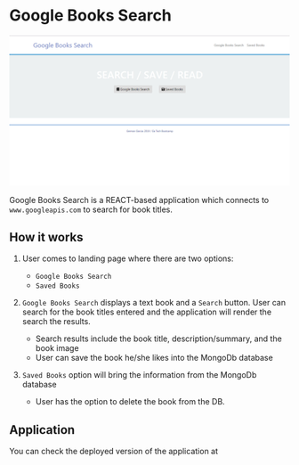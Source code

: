 # Google Books Search
![Landing Page](public/images/google-books-front.jpg) 

Google Books Search is a REACT-based application which connects to `www.googleapis.com` to search for book titles. 

## How it works

1. User comes to landing page where there are two options:
    - `Google Books Search`
    - `Saved Books`

2. `Google Books Search` displays a text book and a `Search` button. User can search for the book titles entered and the application will render the search the results. 
    - Search results include the book title, description/summary, and the book image
    - User can save the book he/she likes into the MongoDb database

3. `Saved Books` option will bring the information from the MongoDb database
    - User has the option to delete the book from the DB.

## Application

You can check the deployed version of the application at 